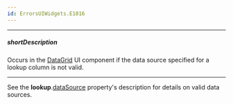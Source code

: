 ```yaml
---
id: ErrorsUIWidgets.E1016
---
```

---
##### shortDescription
Occurs in the [DataGrid](/api-reference/10%20UI%20Components/dxDataGrid '/Documentation/ApiReference/UI_Components/dxDataGrid/') UI component if the data source specified for a lookup column is not valid.

---
See the **lookup**.[dataSource](/api-reference/_hidden/GridBaseColumn/lookup/dataSource.md '/Documentation/ApiReference/UI_Components/dxDataGrid/Configuration/columns/lookup/#dataSource') property's description for details on valid data sources.